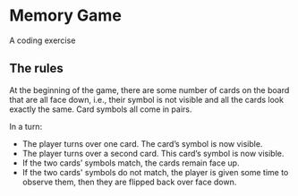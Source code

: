 # Memory Game
A coding exercise

## The rules
At the beginning of the game, there are some number of cards on the board that are all face down, i.e., their symbol is not visible and all the cards look exactly the same. Card symbols all come in pairs.

In a turn:
- The player turns over one card. The card’s symbol is now visible.
- The player turns over a second card. This card’s symbol is now visible.
- If the two cards’ symbols match, the cards remain face up.
- If the two cards' symbols do not match, the player is given some time to observe them, then they are flipped back over face down.
